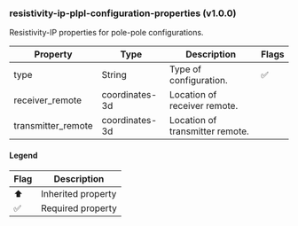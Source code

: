 ### resistivity-ip-plpl-configuration-properties (v1.0.0)
Resistivity-IP properties for pole-pole configurations.

| Property | Type | Description | Flags |
|---|---|---|---|
| type | String | Type of configuration. | ✅ |
| receiver_remote | coordinates-3d | Location of receiver remote. |  |
| transmitter_remote | coordinates-3d | Location of transmitter remote. |  |


#### Legend

| Flag | Description |
| --- | --- |
| ⬆️ | Inherited property |
| ✅ | Required property |

